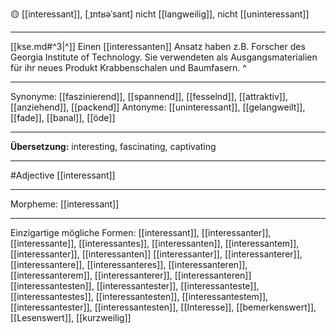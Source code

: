 🟡 [[interessant]], [ˌɪntʁəˈsant]
nicht [[langweilig]], nicht [[uninteressant]]

---
[[kse.md#^3|^]] Einen [[interessanten]] Ansatz haben z.B. Forscher des Georgia Institute of Technology. Sie verwendeten als Ausgangsmaterialien für ihr neues Produkt Krabbenschalen und Baumfasern. ^


---
Synonyme: [[faszinierend]], [[spannend]], [[fesselnd]], [[attraktiv]], [[anziehend]], [[packend]]
Antonyme: [[uninteressant]], [[gelangweilt]], [[fade]], [[banal]], [[öde]]

---
**Übersetzung:**
interesting, fascinating, captivating

---
#Adjective [[interessant]]

---
Morpheme:
[[interessant]]

---


Einzigartige mögliche Formen: 
[[interessant]], [[interessanter]], [[interessante]], [[interessantes]], [[interessanten]], [[interessantem]], [[interessanter]], [[interessanten]]
[[interessanter]], [[interessanterer]], [[interessantere]], [[interessanteres]], [[interessanteren]], [[interessanterem]], [[interessanterer]], [[interessanteren]]
[[interessantesten]], [[interessantester]], [[interessanteste]], [[interessantestes]], [[interessantesten]], [[interessantestem]], [[interessantester]], [[interessantesten]], [[Interesse]], [[bemerkenswert]], [[Lesenswert]], [[kurzweilig]]